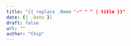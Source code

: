```yaml
---
title: "{{ replace .Name "-" " " | title }}"
date: {{ .Date }}
draft: false
url: ""
author: "Chip"
---
```

